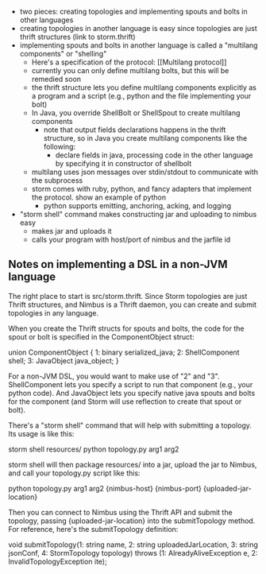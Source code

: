 - two pieces: creating topologies and implementing spouts and bolts in other languages
- creating topologies in another language is easy since topologies are just thrift structures (link to storm.thrift)
- implementing spouts and bolts in another language is called a "multilang components" or "shelling"
   - Here's a specification of the protocol: [[Multilang protocol]]
   - currently you can only define multilang bolts, but this will be remedied soon
   - the thrift structure lets you define multilang components explicitly as a program and a script (e.g., python and the file implementing your bolt)
   - In Java, you override ShellBolt or ShellSpout to create multilang components
       - note that output fields declarations happens in the thrift structure, so in Java you create multilang components like the following:
            - declare fields in java, processing code in the other language by specifying it in constructor of shellbolt
   - multilang uses json messages over stdin/stdout to communicate with the subprocess
   - storm comes with ruby, python, and fancy adapters that implement the protocol. show an example of python
      - python supports emitting, anchoring, acking, and logging
- "storm shell" command makes constructing jar and uploading to nimbus easy
  - makes jar and uploads it
  - calls your program with host/port of nimbus and the jarfile id

## Notes on implementing a DSL in a non-JVM language

The right place to start is src/storm.thrift. Since Storm topologies are just Thrift structures, and Nimbus is a Thrift daemon, you can create and submit topologies in any language.

When you create the Thrift structs for spouts and bolts, the code for the spout or bolt is specified in the ComponentObject struct:

union ComponentObject {
  1: binary serialized_java;
  2: ShellComponent shell;
  3: JavaObject java_object;
}

For a non-JVM DSL, you would want to make use of "2" and "3". ShellComponent lets you specify a script to run that component (e.g., your python code). And JavaObject lets you specify native java spouts and bolts for the component (and Storm will use reflection to create that spout or bolt).

There's a "storm shell" command that will help with submitting a topology. Its usage is like this:

storm shell resources/ python topology.py arg1 arg2

storm shell will then package resources/ into a jar, upload the jar to Nimbus, and call your topology.py script like this:

python topology.py arg1 arg2 {nimbus-host} {nimbus-port} {uploaded-jar-location}

Then you can connect to Nimbus using the Thrift API and submit the topology, passing {uploaded-jar-location} into the submitTopology method. For reference, here's the submitTopology definition:

void submitTopology(1: string name, 2: string uploadedJarLocation, 3: string jsonConf, 4: StormTopology topology) throws (1: AlreadyAliveException e, 2: InvalidTopologyException ite);